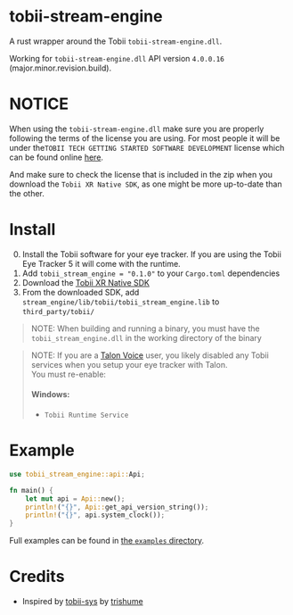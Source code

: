 # tobii-stream-engine
A rust wrapper around the Tobii `tobii-stream-engine.dll`.

Working for `tobii-stream-engine.dll` API version `4.0.0.16` (major.minor.revision.build).

# NOTICE
When using the `tobii-stream-engine.dll` make sure you are properly following the terms of the license you are using.
For most people it will be under the`TOBII TECH GETTING STARTED SOFTWARE DEVELOPMENT` license which can be found online [here](https://developer.tobii.com/wp-content/uploads/2021/01/Tobii-Tech-Getting-Started-SDLA-29-Sept-2020FINAL.pdf).

And make sure to check the license that is included in the zip when you download the `Tobii XR Native SDK`, as one might be more up-to-date than the other.

# Install
0. Install the Tobii software for your eye tracker. If you are using the Tobii Eye Tracker 5 it will come with the runtime.
1. Add `tobii_stream_engine = "0.1.0"` to your `Cargo.toml` dependencies
2. Download the [Tobii XR Native SDK](https://developer.tobii.com/download-packages/tobii-xr-native-sdk/)
3. From the downloaded SDK, add `stream_engine/lib/tobii/tobii_stream_engine.lib` to `third_party/tobii/`

> NOTE: When building and running a binary, you must have the `tobii_stream_engine.dll` in the working directory of the binary

> NOTE: If you are a [Talon Voice](https://talonvoice.com/) user, you likely disabled any Tobii services when you setup your eye tracker with Talon.  
> You must re-enable:  
>   #### Windows:
>   - `Tobii Runtime Service`


# Example

```rust
use tobii_stream_engine::api::Api;

fn main() {
    let mut api = Api::new();
    println!("{}", Api::get_api_version_string());
    println!("{}", api.system_clock());
}
```

Full examples can be found in [the `examples` directory](examples).

# Credits
- Inspired by [tobii-sys](https://github.com/trishume/tobii-sys) by [trishume](https://github.com/trishume)
